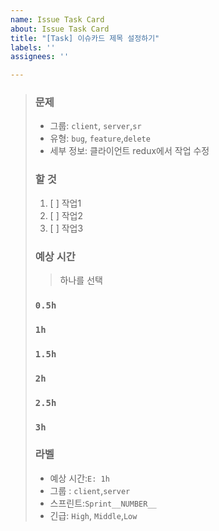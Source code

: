 ```yaml
---
name: Issue Task Card
about: Issue Task Card
title: "[Task] 이슈카드 제목 설정하기"
labels: ''
assignees: ''

---
```


> 



> 



> ### 문제
> * 그룹:   `client`, `server`,`sr`
> * 유형: `bug`, `feature`,`delete`
> * 세부 정보: 클라이언트 redux에서 작업 수정
> 
> ### 할 것
> 1. [ ] 작업1
> 2. [ ] 작업2
> 3. [ ] 작업3
> 
> ### 예상 시간
> > 하나를 선택
> 
> ### `0.5h`
> ### `1h`
> ### `1.5h`
> ### `2h`
> ### `2.5h`
> ### `3h`
> ### 라벨
> * 예상 시간:`E: 1h`
> * 그룹 : `client`,`server`
> * 스프린트:`Sprint__NUMBER__`
> * 긴급: `High`, `Middle`,`Low`
